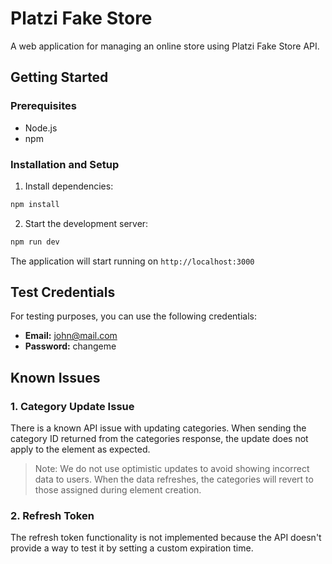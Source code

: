 # Platzi Fake Store

A web application for managing an online store using Platzi Fake Store API.

## Getting Started

### Prerequisites
- Node.js
- npm

### Installation and Setup

1. Install dependencies:
```bash
npm install
```

2. Start the development server:
```bash
npm run dev
```

The application will start running on `http://localhost:3000`

## Test Credentials

For testing purposes, you can use the following credentials:

- **Email:** john@mail.com
- **Password:** changeme

## Known Issues

### 1. Category Update Issue
There is a known API issue with updating categories. When sending the category ID returned from the categories response, the update does not apply to the element as expected. 

> Note: We do not use optimistic updates to avoid showing incorrect data to users. When the data refreshes, the categories will revert to those assigned during element creation.

### 2. Refresh Token
The refresh token functionality is not implemented because the API doesn't provide a way to test it by setting a custom expiration time.
